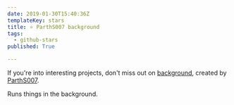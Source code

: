 ```yaml
---
date: 2019-01-30T15:40:36Z
templateKey: stars
title: ⭐ ParthS007 background
tags:
  - github-stars
published: True

---
```


If you're into interesting projects, don't miss out on [background](https://github.com/ParthS007/background), created by [ParthS007](https://github.com/ParthS007).

Runs things in the background.
